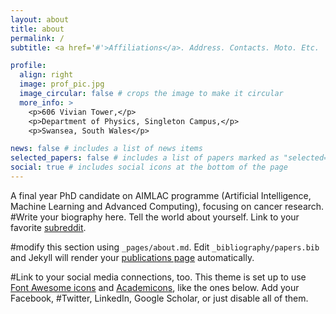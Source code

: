```yaml
---
layout: about
title: about
permalink: /
subtitle: <a href='#'>Affiliations</a>. Address. Contacts. Moto. Etc.

profile:
  align: right
  image: prof_pic.jpg
  image_circular: false # crops the image to make it circular
  more_info: >
    <p>606 Vivian Tower,</p>
    <p>Department of Physics, Singleton Campus,</p>
    <p>Swansea, South Wales</p>

news: false # includes a list of news items
selected_papers: false # includes a list of papers marked as "selected={true}"
social: true # includes social icons at the bottom of the page
---
```

A final year PhD candidate on AIMLAC programme (Artificial Intelligence, Machine Learning and Advanced Computing), focusing on cancer research. 
#Write your biography here. Tell the world about yourself. Link to your favorite [subreddit](http://reddit.com).

#modify this section using `_pages/about.md`. Edit `_bibliography/papers.bib` and Jekyll will render your [publications page](/al-folio/publications/) automatically.

#Link to your social media connections, too. This theme is set up to use [Font Awesome icons](https://fontawesome.com/) and [Academicons](https://jpswalsh.github.io/academicons/), like the ones below. Add your Facebook, #Twitter, LinkedIn, Google Scholar, or just disable all of them.
